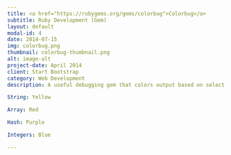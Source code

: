 ```yaml
---
title: <a href="https://rubygems.org/gems/colorbug">Colorbug</a>
subtitle: Ruby Development (Gem)
layout: default
modal-id: 4
date: 2014-07-15
img: colorbug.png
thumbnail: colorbug-thumbnail.png
alt: image-alt
project-date: April 2014
client: Start Bootstrap
category: Web Development
description: A useful debugging gem that colors output based on select class

String: Yellow

Array: Red

Hash: Purple

Integers: Blue

---
```

